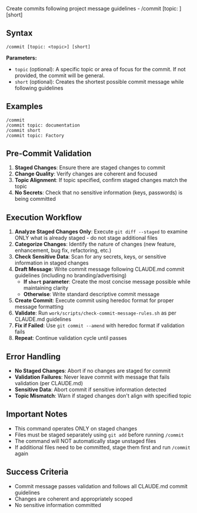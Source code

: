 Create commits following project message guidelines - /commit [topic: <topic>] [short]

## Syntax

```
/commit [topic: <topic>] [short]
```

**Parameters:**
- `topic` (optional): A specific topic or area of focus for the commit. If not provided, the commit will be general.
- `short` (optional): Creates the shortest possible commit message while following guidelines

## Examples

```
/commit
/commit topic: documentation
/commit short
/commit topic: Factory
```

## Pre-Commit Validation
1. **Staged Changes**: Ensure there are staged changes to commit
2. **Change Quality**: Verify changes are coherent and focused
3. **Topic Alignment**: If topic specified, confirm staged changes match the topic
4. **No Secrets**: Check that no sensitive information (keys, passwords) is being committed

## Execution Workflow
1. **Analyze Staged Changes Only**: Execute `git diff --staged` to examine ONLY what is already staged - do not stage additional files
2. **Categorize Changes**: Identify the nature of changes (new feature, enhancement, bug fix, refactoring, etc.)
3. **Check Sensitive Data**: Scan for any secrets, keys, or sensitive information in staged changes
4. **Draft Message**: Write commit message following CLAUDE.md commit guidelines (including no branding/advertising)
   - **If `short` parameter**: Create the most concise message possible while maintaining clarity
   - **Otherwise**: Write standard descriptive commit message
5. **Create Commit**: Execute commit using heredoc format for proper message formatting
6. **Validate**: Run `work/scripts/check-commit-message-rules.sh` as per CLAUDE.md guidelines
7. **Fix if Failed**: Use `git commit --amend` with heredoc format if validation fails
8. **Repeat**: Continue validation cycle until passes

## Error Handling
- **No Staged Changes**: Abort if no changes are staged for commit
- **Validation Failures**: Never leave commit with message that fails validation (per CLAUDE.md)
- **Sensitive Data**: Abort commit if sensitive information detected
- **Topic Mismatch**: Warn if staged changes don't align with specified topic

## Important Notes
- This command operates ONLY on staged changes
- Files must be staged separately using `git add` before running `/commit`
- The command will NOT automatically stage unstaged files
- If additional files need to be committed, stage them first and run `/commit` again

## Success Criteria
- Commit message passes validation and follows all CLAUDE.md commit guidelines
- Changes are coherent and appropriately scoped
- No sensitive information committed
